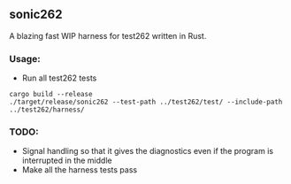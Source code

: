 ## sonic262
A blazing fast WIP harness for test262 written in Rust.

### Usage:

- Run all test262 tests

```
cargo build --release
./target/release/sonic262 --test-path ../test262/test/ --include-path ../test262/harness/
```

### TODO:
- Signal handling so that it gives the diagnostics even if the program is interrupted in the middle
- Make all the harness tests pass


